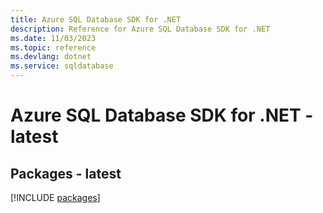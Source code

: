 ```yaml
---
title: Azure SQL Database SDK for .NET
description: Reference for Azure SQL Database SDK for .NET
ms.date: 11/03/2023
ms.topic: reference
ms.devlang: dotnet
ms.service: sqldatabase
---
```

# Azure SQL Database SDK for .NET - latest
## Packages - latest
[!INCLUDE [packages](sql-database-index.md)]